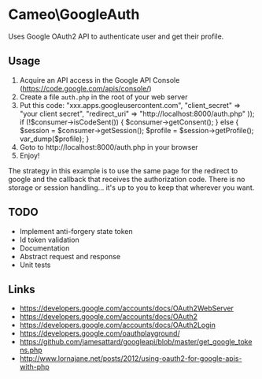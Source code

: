 # Cameo\GoogleAuth

Uses Google OAuth2 API to authenticate user and get their profile.

## Usage

 1. Acquire an API access in the Google API Console (https://code.google.com/apis/console/)
 1. Create a file `auth.php` in the root of your web server
 1. Put this code:
     <?php

     session_start();

     require_once __DIR__ . "/../vendor/autoload.php";

     $consumer = new Cameo\GoogleAuth\Consumer(array(
	     "client_id" => "xxx.apps.googleusercontent.com",
	     "client_secret" => "your client secret",
	     "redirect_uri" => "http://localhost:8000/auth.php"
     ));

     if (!$consumer->isCodeSent()) {
	     $consumer->getConsent();
     } else {
	     $session = $consumer->getSession();
	     $profile = $session->getProfile();
	     var_dump($profile);
     }
 1. Goto to http://localhost:8000/auth.php in your browser
 1. Enjoy!

The strategy in this example is to use the same page for the redirect to google 
and the callback that receives the authorization code. There is no storage or 
session handling... it's up to you to keep that wherever you want.

## TODO

 * Implement anti-forgery state token
 * Id token validation
 * Documentation
 * Abstract request and response
 * Unit tests

## Links

 * https://developers.google.com/accounts/docs/OAuth2WebServer
 * https://developers.google.com/accounts/docs/OAuth2
 * https://developers.google.com/accounts/docs/OAuth2Login
 * https://developers.google.com/oauthplayground/
 * https://github.com/jamesattard/googleapi/blob/master/get_google_tokens.php
 * http://www.lornajane.net/posts/2012/using-oauth2-for-google-apis-with-php
